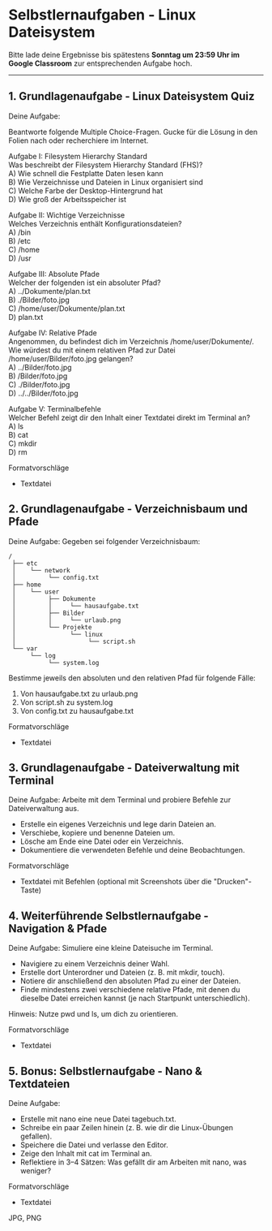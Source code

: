 # Selbstlernaufgaben - Linux Dateisystem

Bitte lade deine Ergebnisse bis spätestens **Sonntag um 23:59 Uhr im Google Classroom** zur entsprechenden Aufgabe hoch.

---

## 1. Grundlagenaufgabe - Linux Dateisystem Quiz

Deine Aufgabe:

Beantworte folgende Multiple Choice-Fragen. Gucke für die Lösung in den Folien nach oder recherchiere im Internet.

Aufgabe I: Filesystem Hierarchy Standard   
Was beschreibt der Filesystem Hierarchy Standard (FHS)?  
A) Wie schnell die Festplatte Daten lesen kann  
B) Wie Verzeichnisse und Dateien in Linux organisiert sind  
C) Welche Farbe der Desktop-Hintergrund hat  
D) Wie groß der Arbeitsspeicher ist  
 
Aufgabe II: Wichtige Verzeichnisse   
Welches Verzeichnis enthält Konfigurationsdateien?  
A) /bin  
B) /etc  
C) /home  
D) /usr  

Aufgabe III: Absolute Pfade   
Welcher der folgenden ist ein absoluter Pfad?  
A) ../Dokumente/plan.txt   
B) ./Bilder/foto.jpg  
C) /home/user/Dokumente/plan.txt  
D) plan.txt  

Aufgabe IV: Relative Pfade   
Angenommen, du befindest dich im Verzeichnis /home/user/Dokumente/.  
Wie würdest du mit einem relativen Pfad zur Datei /home/user/Bilder/foto.jpg gelangen?  
A) ../Bilder/foto.jpg  
B) /Bilder/foto.jpg  
C) ./Bilder/foto.jpg  
D) ../../Bilder/foto.jpg  

Aufgabe V: Terminalbefehle   
Welcher Befehl zeigt dir den Inhalt einer Textdatei direkt im Terminal an?  
A) ls  
B) cat  
C) mkdir  
D) rm  

Formatvorschläge
- Textdatei


## 2. Grundlagenaufgabe - Verzeichnisbaum und Pfade

Deine Aufgabe:
Gegeben sei folgender Verzeichnisbaum:

```
/
 ├── etc
 │    └── network
 │         └── config.txt
 ├── home
 │    └── user
 │         ├── Dokumente
 │         │     └── hausaufgabe.txt
 │         ├── Bilder
 │         │     └── urlaub.png
 │         └── Projekte
 │               └── linux
 │                    └── script.sh
 └── var
      └── log
           └── system.log
```

Bestimme jeweils den absoluten und den relativen Pfad für folgende Fälle:

1. Von hausaufgabe.txt zu urlaub.png
2. Von script.sh zu system.log
3. Von config.txt zu hausaufgabe.txt

Formatvorschläge
- Textdatei


## 3. Grundlagenaufgabe - Dateiverwaltung mit Terminal

Deine Aufgabe:
Arbeite mit dem Terminal und probiere Befehle zur Dateiverwaltung aus.
- Erstelle ein eigenes Verzeichnis und lege darin Dateien an.
- Verschiebe, kopiere und benenne Dateien um.
- Lösche am Ende eine Datei oder ein Verzeichnis.
- Dokumentiere die verwendeten Befehle und deine Beobachtungen.

Formatvorschläge
- Textdatei mit Befehlen (optional mit Screenshots über die "Drucken"-Taste)


## 4. Weiterführende Selbstlernaufgabe - Navigation & Pfade

Deine Aufgabe:
Simuliere eine kleine Dateisuche im Terminal.

- Navigiere zu einem Verzeichnis deiner Wahl.
- Erstelle dort Unterordner und Dateien (z. B. mit mkdir, touch).
- Notiere dir anschließend den absoluten Pfad zu einer der Dateien.
- Finde mindestens zwei verschiedene relative Pfade, mit denen du dieselbe Datei erreichen kannst (je nach Startpunkt unterschiedlich).

Hinweis: Nutze pwd und ls, um dich zu orientieren.

Formatvorschläge
- Textdatei


## 5. Bonus: Selbstlernaufgabe - Nano & Textdateien

Deine Aufgabe:

- Erstelle mit nano eine neue Datei tagebuch.txt.
- Schreibe ein paar Zeilen hinein (z. B. wie dir die Linux-Übungen gefallen).
- Speichere die Datei und verlasse den Editor.
- Zeige den Inhalt mit cat im Terminal an.
- Reflektiere in 3–4 Sätzen: Was gefällt dir am Arbeiten mit nano, was weniger?

Formatvorschläge
- Textdatei

JPG, PNG
